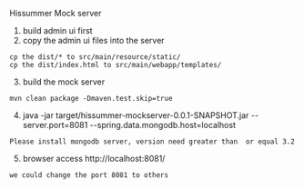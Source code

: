 Hissummer Mock server 


1. build admin ui first
2. copy the admin ui files into the server
```
cp the dist/* to src/main/resource/static/
cp the dist/index.html to src/main/webapp/templates/
```
3. build the mock server
```
mvn clean package -Dmaven.test.skip=true
```
4.  java -jar target/hissummer-mockserver-0.0.1-SNAPSHOT.jar  --server.port=8081 --spring.data.mongodb.host=localhost

```
Please install mongodb server, version need greater than  or equal 3.2 
```

5. browser access http://localhost:8081/

```
we could change the port 8081 to others
```
